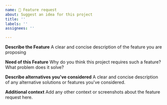 ```yaml
---
name: 🚀 Feature request
about: Suggest an idea for this project
title: ''
labels: ''
assignees: ''

---
```


**Describe the Feature**
A clear and concise description of the feature you are proposing

**Need of this Feature**
Why do you think this project requires such a feature? What problem does it solve?

**Describe alternatives you've considered**
A clear and concise description of any alternative solutions or features you've considered.

**Additional context**
Add any other context or screenshots about the feature request here.
